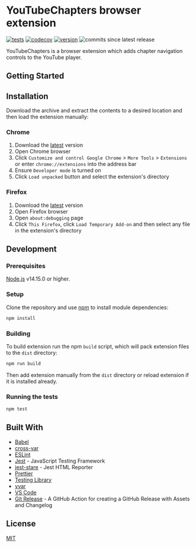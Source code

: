 # YouTubeChapters browser extension

[![tests](https://github.com/aalexeenco/YouTubeChapters/actions/workflows/build.yml/badge.svg)](https://github.com/aalexeenco/YouTubeChapters/actions/workflows/build.yml)
[![codecov](https://codecov.io/gh/aalexeenco/YouTubeChapters/branch/master/graph/badge.svg?token=RA8SD35X9Q)](https://codecov.io/gh/aalexeenco/YouTubeChapters)
[![version](https://img.shields.io/github/v/release/aalexeenco/YouTubeChapters)](https://github.com/aalexeenco/YouTubeChapters/releases/latest)
![commits since latest release](https://img.shields.io/github/commits-since/aalexeenco/YouTubeChapters/latest)


YouTubeChapters is a browser extension which adds chapter navigation controls to 
the YouTube player.

## Getting Started

## Installation

 Download the archive and extract the contents to a desired location and then load the extension manually:

### Chrome

1. Download the [latest](https://github.com/aalexeenco/YouTubeChapters/releases/latest/download/yt_chapters_ext.zip) version
2. Open Chrome browser
3. Click `Customize and control Google Chrome` > `More Tools` > `Extensions` or enter `chrome://extensions` into the address bar
4. Ensure `Developer mode` is turned on
5. Click `Load unpacked` button and select the extension's directory

### Firefox

1. Download the [latest](https://github.com/aalexeenco/YouTubeChapters/releases/latest/download/yt_chapters_ext_firefox.zip) version
2. Open Firefox browser
3. Open `about:debugging` page
4. Click `This Firefox`, click `Load Temporary Add-on` and then select any file in the extension's directory

## Development

### Prerequisites

[Node.js](https://nodejs.org) v14.15.0 or higher.

### Setup

Clone the repository and use [npm](https://npmjs.com) to install module dependencies:

```bash
npm install
```

### Building

To build extension run the npm `build` script, which will pack extension files to the `dist` directory:

```bash
npm run build
```

Then add extension manually from the `dist` directory or reload extension if it is installed already.

### Running the tests

```bash
npm test
```

## Built With

* [Babel](https://babeljs.io/)
* [cross-var](https://www.npmjs.com/package/cross-var)
* [ESLint](https://eslint.org)
* [Jest](https://jestjs.io/) - JavaScript Testing Framework
* [jest-stare](https://www.npmjs.com/package/jest-stare) - Jest HTML Reporter
* [Prettier](https://prettier.io)
* [Testing Library](https://testing-library.com/)
* [yvar](https://www.npmjs.com/package/yvar)
* [VS Code](https://code.visualstudio.com/)
* [Git Release](https://github.com/marketplace/actions/git-release) -
A GitHub Action for creating a GitHub Release with Assets and Changelog

## License
[MIT](./LICENSE)
